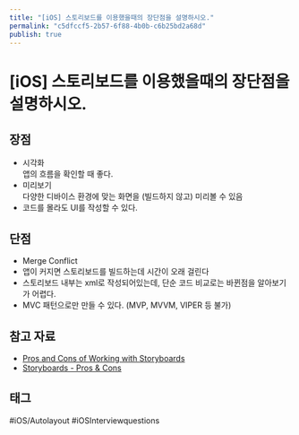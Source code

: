 ```yaml
---
title: "[iOS] 스토리보드를 이용했을때의 장단점을 설명하시오."
permalink: "c5dfccf5-2b57-6f88-4b0b-c6b25bd2a68d"
publish: true
---
```


# \[iOS] 스토리보드를 이용했을때의 장단점을 설명하시오.

## 장점

- 시각화  
앱의 흐름을 확인할 때 좋다.
- 미리보기  
다양한 디바이스 환경에 맞는 화면을 (빌드하지 않고) 미리볼 수 있음
- 코드를 몰라도 UI를 작성할 수 있다.

## 단점

- Merge Conflict
- 앱이 커지면 스토리보드를 빌드하는데 시간이 오래 걸린다
- 스토리보드 내부는 xml로 작성되어있는데, 단순 코드 비교로는 바뀐점을 알아보기가 어렵다.
- MVC 패턴으로만 만들 수 있다. (MVP, MVVM, VIPER 등 불가)

## 참고 자료

- [Pros and Cons of Working with Storyboards](https://www.mobindustry.net/pros-and-cons-of-working-with-storyboards/)
- [Storyboards - Pros & Cons](https://www.slideshare.net/dasdom/storyboards-pros-cons)

## 태그

#iOS/Autolayout #iOSInterviewquestions